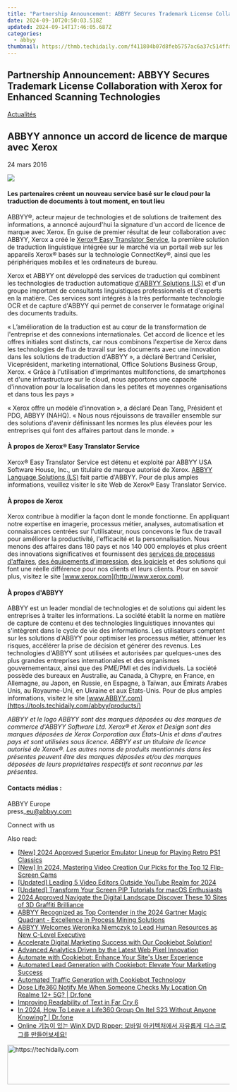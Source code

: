 ```yaml
---
title: "Partnership Announcement: ABBYY Secures Trademark License Collaboration with Xerox for Enhanced Scanning Technologies"
date: 2024-09-10T20:50:03.518Z
updated: 2024-09-14T17:46:05.687Z
categories:
  - abbyy
thumbnail: https://thmb.techidaily.com/f411804b07d8feb5757ac6a37c514ffad28202840ac720d56c6054350be2fb61.jpg
---
```


## Partnership Announcement: ABBYY Secures Trademark License Collaboration with Xerox for Enhanced Scanning Technologies

[Actualités](https://tools.techidaily.com/abbyy/products/)

## ABBYY annonce un accord de licence de marque avec Xerox

24 mars 2016

![](https://content.abbyy.com/-/media/project/abbyy/abbyy/branchtemplates/shutterstock_1272462163_1296-x-729.jpg?h=729&iar=0&w=1296)

#### Les partenaires créent un nouveau service basé sur le cloud pour la traduction de documents à tout moment, en tout lieu

ABBYY®, acteur majeur de technologies et de solutions de traitement des informations, a annoncé aujourd'hui la signature d'un accord de licence de marque avec Xerox. En guise de premier résultat de leur collaboration avec ABBYY, Xerox a créé le [Xerox® Easy Translator Service](http://www.xeroxtranslates.com/), la première solution de traduction linguistique intégrée sur le marché via un portail web sur les appareils Xerox® basés sur la technologie ConnectKey®, ainsi que les périphériques mobiles et les ordinateurs de bureau.

Xerox et ABBYY ont développé des services de traduction qui combinent les technologies de traduction automatique [d'ABBYY Solutions (LS)](http://www.abbyy-ls.com/) et d'un groupe important de consultants linguistiques professionnels et d'experts en la matière. Ces services sont intégrés à la très performante technologie OCR et de capture d'ABBYY qui permet de conserver le formatage original des documents traduits.

« L’amélioration de la traduction est au cœur de la transformation de l'entreprise et des connexions internationales. Cet accord de licence et les offres initiales sont distincts, car nous combinons l'expertise de Xerox dans les technologies de flux de travail sur les documents avec une innovation dans les solutions de traduction d'ABBYY », a déclaré Bertrand Cerisier, Viceprésident, marketing international, Office Solutions Business Group, Xerox. « Grâce à l'utilisation d'imprimantes multifonctions, de smartphones et d'une infrastructure sur le cloud, nous apportons une capacité d'innovation pour la localisation dans les petites et moyennes organisations et dans tous les pays »

« Xerox offre un modèle d'innovation », a déclaré Dean Tang, Président et PDG, ABBYY (NAHQ). « Nous nous réjouissons de travailler ensemble sur des solutions d'avenir définissant les normes les plus élevées pour les entreprises qui font des affaires partout dans le monde. »

#### À propos de Xerox® Easy Translator Service

Xerox® Easy Translator Service est détenu et exploité par ABBYY USA Software House, Inc., un titulaire de marque autorisé de Xerox. [ABBYY Language Solutions (LS)](http://www.abbyy-ls.com/) fait partie d'ABBYY. Pour de plus amples informations, veuillez visiter le site Web de Xerox® Easy Translator Service.

#### À propos de Xerox

Xerox contribue à modifier la façon dont le monde fonctionne. En appliquant notre expertise en imagerie, processus métier, analyses, automatisation et connaissances centrées sur l'utilisateur, nous concevons le flux de travail pour améliorer la productivité, l'efficacité et la personnalisation. Nous menons des affaires dans 180 pays et nos 140 000 employés et plus créent des innovations significatives et fournissent des [services de processus d'affaires](https://www.xerox.com/en-us/services#service-business%5Fprocess), [des équipements d'impression](http://www.office.xerox.com/digital-printing-equipment/enus.html), [des logiciels](http://www.office.xerox.com/software-solutions/enus.html) et des solutions qui font une réelle différence pour nos clients et leurs clients. Pour en savoir plus, visitez le site [www.xerox.com](http://www.xerox.com).

#### À propos d'ABBYY

ABBYY est un leader mondial de technologies et de solutions qui aident les entreprises à traiter les informations. La société établit la norme en matière de capture de contenu et des technologies linguistiques innovantes qui s'intègrent dans le cycle de vie des informations. Les utilisateurs comptent sur les solutions d'ABBYY pour optimiser les processus métier, atténuer les risques, accélérer la prise de décision et générer des revenus. Les technologies d'ABBYY sont utilisées et autorisées par quelques-unes des plus grandes entreprises internationales et des organismes gouvernementaux, ainsi que des PME/PMI et des individuels. La société possède des bureaux en Australie, au Canada, à Chypre, en France, en Allemagne, au Japon, en Russie, en Espagne, à Taïwan, aux Émirats Arabes Unis, au Royaume-Uni, en Ukraine et aux États-Unis. Pour de plus amples informations, visitez le site [www.ABBYY.com](https://tools.techidaily.com/abbyy/products/)

_ABBYY et le logo ABBYY sont des marques déposées ou des marques de commerce d'ABBYY Software Ltd. Xerox® et Xerox et Design sont des marques déposées de Xerox Corporation aux États-Unis et dans d'autres pays et sont utilisées sous licence. ABBYY est un titulaire de licence autorisé de Xerox®. Les autres noms de produits mentionnés dans les présentes peuvent être des marques déposées et/ou des marques déposées de leurs propriétaires respectifs et sont reconnus par les présentes._

#### Contacts médias :

ABBYY Europe  
press\_eu@abbyy.com

Connect with us

<ins class="adsbygoogle"
     style="display:block"
     data-ad-format="autorelaxed"
     data-ad-client="ca-pub-7571918770474297"
     data-ad-slot="1223367746"></ins>

<ins class="adsbygoogle"
     style="display:block"
     data-ad-client="ca-pub-7571918770474297"
     data-ad-slot="8358498916"
     data-ad-format="auto"
     data-full-width-responsive="true"></ins>

<span class="atpl-alsoreadstyle">Also read:</span>
<div><ul>
<li><a href="https://digital-screen-recording.techidaily.com/new-2024-approved-superior-emulator-lineup-for-playing-retro-ps1-classics/"><u>[New] 2024 Approved Superior Emulator Lineup for Playing Retro PS1 Classics</u></a></li>
<li><a href="https://youtube-tips.techidaily.com/n-2024-mastering-video-creation-our-picks-for-the-top-12-flip-screen-cams/"><u>[New] In 2024, Mastering Video Creation Our Picks for the Top 12 Flip-Screen Cams</u></a></li>
<li><a href="https://youtube-tips.techidaily.com/ed-leading-5-video-editors-outside-youtube-realm-for-2024/"><u>[Updated] Leading 5 Video Editors Outside YouTube Realm for 2024</u></a></li>
<li><a href="https://some-skills.techidaily.com/updated-transform-your-screen-pip-tutorials-for-macos-enthusiasts/"><u>[Updated] Transform Your Screen PIP Tutorials for macOS Enthusiasts</u></a></li>
<li><a href="https://fox-info.techidaily.com/2024-approved-navigate-the-digital-landscape-discover-these-10-sites-of-3d-graffiti-brilliance/"><u>2024 Approved Navigate the Digital Landscape Discover These 10 Sites of 3D Graffiti Brilliance</u></a></li>
<li><a href="https://discover-advanced.techidaily.com/abbyy-recognized-as-top-contender-in-the-2024-gartner-magic-quadrant-excellence-in-process-mining-solutions/"><u>ABBYY Recognized as Top Contender in the 2024 Gartner Magic Quadrant - Excellence in Process Mining Solutions</u></a></li>
<li><a href="https://discover-advanced.techidaily.com/abbyy-welcomes-weronika-niemczyk-to-lead-human-resources-as-new-c-level-executive/"><u>ABBYY Welcomes Weronika Niemczyk to Lead Human Resources as New C-Level Executive</u></a></li>
<li><a href="https://discover-advanced.techidaily.com/accelerate-digital-marketing-success-with-our-cookiebot-solution/"><u>Accelerate Digital Marketing Success with Our Cookiebot Solution!</u></a></li>
<li><a href="https://discover-advanced.techidaily.com/advanced-analytics-driven-by-the-latest-web-pixel-innovation/"><u>Advanced Analytics Driven by the Latest Web Pixel Innovation</u></a></li>
<li><a href="https://discover-advanced.techidaily.com/automate-with-cookiebot-enhance-your-sites-user-experience/"><u>Automate with Cookiebot: Enhance Your Site's User Experience</u></a></li>
<li><a href="https://discover-advanced.techidaily.com/automated-lead-generation-with-cookiebot-elevate-your-marketing-success/"><u>Automated Lead Generation with Cookiebot: Elevate Your Marketing Success</u></a></li>
<li><a href="https://discover-advanced.techidaily.com/automated-traffic-generation-with-cookiebot-technology/"><u>Automated Traffic Generation with Cookiebot Technology</u></a></li>
<li><a href="https://fake-location.techidaily.com/dose-life360-notify-me-when-someone-checks-my-location-on-realme-12plus-5g-drfone-by-drfone-virtual-android/"><u>Dose Life360 Notify Me When Someone Checks My Location On Realme 12+ 5G? | Dr.fone</u></a></li>
<li><a href="https://graphic-issues.techidaily.com/improving-readability-of-text-in-far-cry-6/"><u>Improving Readability of Text in Far Cry 6</u></a></li>
<li><a href="https://location-social.techidaily.com/in-2024-how-to-leave-a-life360-group-on-itel-s23-without-anyone-knowing-drfone-by-drfone-virtual-android/"><u>In 2024, How To Leave a Life360 Group On Itel S23 Without Anyone Knowing? | Dr.fone</u></a></li>
<li><a href="https://blog-min.techidaily.com/online-winx-dvd-ripper/"><u>Online 기능이 있는 WinX DVD Ripper: 모바일 아키텍처에서 자유롭게 디스크로그를 만들어보세요!</u></a></li>
</ul></div>

<!-- affiliate ads begin -->
<a href="https://25home.pxf.io/c/5597632/2123481/16836" target="_top" id="2123481">
  <img src="//a.impactradius-go.com/display-ad/16836-2123481" border="0" alt="https://techidaily.com" width="720" height="90"/>
</a>
<img height="0" width="0" src="https://25home.pxf.io/i/5597632/2123481/16836" style="position:absolute;visibility:hidden;" border="0" />
<!-- affiliate ads end -->

